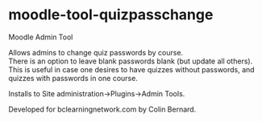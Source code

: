 # moodle-tool-quizpasschange
Moodle Admin Tool
  
Allows admins to change quiz passwords by course.  
There is an option to leave blank passwords blank (but update all others). This is useful in case one desires to have quizzes without passwords, and quizzes with passwords in one course.  
  
Installs to Site administration->Plugins->Admin Tools.
  
Developed for bclearningnetwork.com by Colin Bernard.
